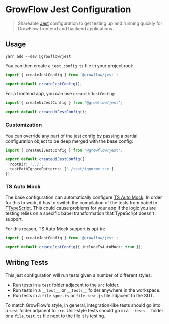 # GrowFlow Jest Configuration

> Shareable [Jest](https://jestjs.io/) configuration to get testing up and running quickly for GrowFlow frontend and backend applications.

## Usage

```
yarn add --dev @growflow/jest
```

You can then create a `jest.config.ts` file in your project root:

```ts
import { createJestConfig } from '@growflow/jest';

export default createJestConfig();
```

For a frontend app, you can use `createUiJestConfig`:

```ts
import { createUiJestConfig } from '@growflow/jest';

export default createUiJestConfig();
```

### Customization

You can override any part of the jest config by passing a partial configuration object to be deep merged with the base config:

```ts
import { createUiJestConfig } from '@growflow/jest';

export default createUiJestConfig({
  rootDir: '../',
  testPathIgnorePatterns: ['./test/ignorme.tsx'],
});
```

### TS Auto Mock

The base configuration can automatically configure [TS Auto Mock](https://typescript-tdd.github.io/ts-auto-mock/). In order for this to work, it has to switch the compilation of the tests from babel to [TTypeScript](https://github.com/cevek/ttypescript). This could cause problems for your app if the logic you are testing relies on a specific babel transformation that TypeScript doesn't support.

For this reason, TS Auto Mock support is opt-in:

```ts
import { createJestConfig } from '@growflow/jest';

export default createJestConfig({ includeTsAutoMock: true });
```

## Writing Tests

This jest configuration will run tests given a number of different styles:

- Run tests in a `test` folder adjacent to the `src` folder.
- Run tests in a `__test__` or `__tests__` folder anywhere in the workspace.
- Run tests in a `file.spec.ts` or `file.test.js` file adjacent to the SUT.

To match GrowFlow's style, in general, integration-like tests should go into a `test` folder adjacent to `src`. Unit-style tests should go in a `__tests__` folder or a `file.test.ts` file next to the file it is testing.
